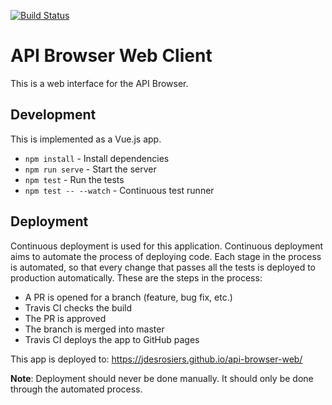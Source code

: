 [![Build Status](https://travis-ci.org/jdesrosiers/api-browser-web.svg?branch=master)](https://travis-ci.org/jdesrosiers/api-browser-web)

API Browser Web Client
======================

This is a web interface for the API Browser.

Development
-----------

This is implemented as a Vue.js app.

* `npm install` - Install dependencies
* `npm run serve` - Start the server
* `npm test` - Run the tests
* `npm test -- --watch` - Continuous test runner

Deployment
----------

Continuous deployment is used for this application. Continuous deployment aims to automate the process of deploying code. Each stage in the process is automated, so that every change that passes all the tests is deployed to production automatically. These are the steps in the process:

* A PR is opened for a branch (feature, bug fix, etc.)
* Travis CI checks the build
* The PR is approved
* The branch is merged into master
* Travis CI deploys the app to GitHub pages

This app is deployed to: https://jdesrosiers.github.io/api-browser-web/

**Note**: Deployment should never be done manually. It should only be done through the automated process.
